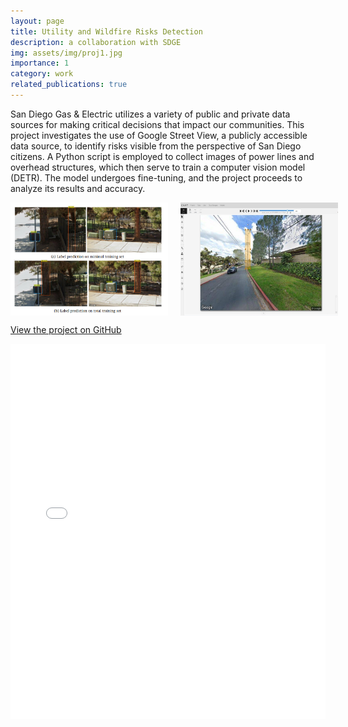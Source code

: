 ```yaml
---
layout: page
title: Utility and Wildfire Risks Detection
description: a collaboration with SDGE
img: assets/img/proj1.jpg
importance: 1
category: work
related_publications: true
---
```


San Diego Gas & Electric utilizes a variety of public and private data sources for making critical decisions that impact our communities. This project investigates the use of Google Street View, a publicly accessible data source, to identify risks visible from the perspective of San Diego citizens. A Python script is employed to collect images of power lines and overhead structures, which then serve to train a computer vision model (DETR). The model undergoes fine-tuning, and the project proceeds to analyze its results and accuracy.

<div style="display:flex; justify-content:space-between;">
  <img src="assets/img/proj1_1.png" alt="Image 1" style="width:50%; margin-right:10px;">
  <img src="assets/img/proj1_2.jpg" alt="Image 2" style="width:50%; margin-left:10px;">
</div>

[View the project on GitHub](https://github.com/Derek-Wen/StreetViewRiskDetector-DSC180A)

<embed src="assets/pdf/DSC_Capstone_Quarter1_Project.pdf" type="application/pdf" width="100%" height="600px" />